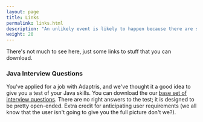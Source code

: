 ```yaml
---
layout: page
title: Links
permalink: links.html
description: "An unlikely event is likely to happen because there are so many unlikely events that could happen"
weight: 20
---
```


There's not much to see here, just some links to stuff that you can download.

### Java Interview Questions

You've applied for a job with Adaptris, and we've thought it a good idea to give you a test of your Java skills. You can download the our <a href="{{ site.url }}/artifacts/interview.zip">base set of interview questions</a>. There are no right answers to the test; it is designed to be pretty open-ended. Extra credit for anticipating user requirements (we all know that the user isn't going to give you the full picture don't we?).


